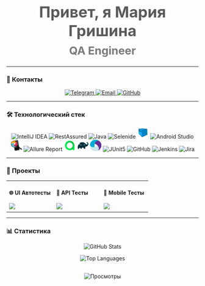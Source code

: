 <div align="center">
  <h1 style="font-size: 2.5rem; color: #5A5A5A; margin-bottom: 10px;">Привет, я Мария Гришина</h1>
  <h2 style="font-size: 1.8rem; color: #7A7A7A; margin-top: 0;">QA Engineer</h2>
</div>


---

### 📍 Контакты
<p align="center">
  <a href="https://t.me/mariyalgri">
    <img src="https://img.shields.io/badge/-Telegram-181818?style=for-the-badge&logo=telegram&logoColor=white" alt="Telegram">
  </a>
  <a href="mailto:panch-maria@yandex.ru">
    <img src="https://img.shields.io/badge/-Email-181818?style=for-the-badge&logo=mail.ru&logoColor=white" alt="Email">
  </a>
  <a href="https://github.com/MariaLGri">
    <img src="https://img.shields.io/badge/-GitHub-181818?style=for-the-badge&logo=github&logoColor=white" alt="GitHub">
  </a>
</p>

---
### 🛠 Технологический стек
<p align="center">
  <img width="6%" title="IntelliJ IDEA" src="https://cdn.jsdelivr.net/gh/devicons/devicon/icons/intellij/intellij-original.svg">
  <img width="6%" title="RestAssured" src="https://avatars.githubusercontent.com/u/19369327?s=200&v=4">
  <img width="6%" title="Java" src="https://cdn.jsdelivr.net/gh/devicons/devicon/icons/java/java-original.svg">
  <img width="6%" title="Selenide" src="https://selenide.org/images/selenide-logo-big.png">
  <img width="6%" title="Selenoid" src="icon/Selenoid.svg">
  <img width="6%" title="Android Studio" src="https://cdn.jsdelivr.net/gh/devicons/devicon/icons/androidstudio/androidstudio-original.svg">
  <img width="6%" title="Appium inspector" src="icon/appium_inspector.png">
  <img width="6%" title="Allure Report" src="https://avatars.githubusercontent.com/u/5879127?s=200&v=4">
  <img width="6%" title="Allure TestOps" src="icon/Allure_TO.svg">
  <img width="6%" title="Gradle" src="icon/Gradle.svg">
  <img width="6%" title="Appium" src="icon/Appium.svg">
  <img width="6%" title="JUnit5" src="https://junit.org/junit5/assets/img/junit5-logo.png">
  <img width="6%" title="GitHub" src="https://cdn.jsdelivr.net/gh/devicons/devicon/icons/github/github-original.svg">
  <img width="6%" title="Jenkins" src="https://cdn.jsdelivr.net/gh/devicons/devicon/icons/jenkins/jenkins-original.svg">
  <img width="6%" title="Jira" src="https://cdn.jsdelivr.net/gh/devicons/devicon/icons/jira/jira-original.svg">
</p>

---


### 🎯 Проекты

<table>
  <tr>
    <td width="33%">
      <h4>🌐 UI Автотесты</h4>
      <a href="https://github.com/MariaLGri/UI_final_project">
        <img src="https://github-readme-stats.vercel.app/api/pin/?username=MariaLGri&repo=UI_final_project&theme=dark" />
      </a>
    </td>
    <td width="33%">
      <h4>🔌 API Тесты</h4>
      <a href="https://github.com/MariaLGri/Api_final_project">
        <img src="https://github-readme-stats.vercel.app/api/pin/?username=MariaLGri&repo=Api_final_project&theme=dark" />
      </a>
    </td>
    <td width="33%">
      <h4>📱 Mobile Тесты</h4>
      <a href="https://github.com/MariaLGri/mobile_automation_final_project">
        <img src="https://github-readme-stats.vercel.app/api/pin/?username=MariaLGri&repo=mobile_automation_final_project&theme=dark" />
      </a>
    </td>
  </tr>
</table>

---

### 📊 Статистика
<div align="center">
  
![GitHub Stats](https://github-readme-stats.vercel.app/api?username=MariaLGri&show_icons=true&bg_color=00000000&title_color=7a7a7a&text_color=9a9a9a&icon_color=5a5a5a&hide_border=true)

![Top Languages](https://github-readme-stats.vercel.app/api/top-langs/?username=MariaLGri&layout=compact&bg_color=00000000&title_color=7a7a7a&text_color=9a9a9a&hide_border=true)

</div>

<div align="center" style="margin-top: 30px;">
  <img src="https://komarev.com/ghpvc/?username=MariaLGri&color=7a7a7a&style=flat-square" alt="Просмотры" />
</div>

